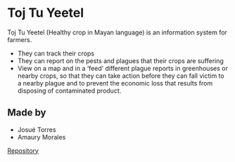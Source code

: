 Toj Tu Yeetel
=================

Toj Tu Yeetel (Healthy crop in Mayan language) is an information system for farmers. 
- They can track their crops
- They can report on the pests and plagues that their crops are suffering
- View on a map and in a ‘feed’ different plague reports in greenhouses or nearby crops, so that they can take action before they can fall victim to a nearby plague and to prevent the economic loss that results from disposing of contaminated product. 

Made by
------------
* Josué Torres
* Amaury Morales

[Repository](https://github.com/amcamcamc/Toj-Tu-Yeetel)